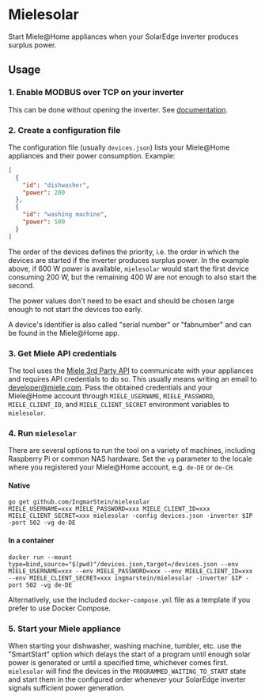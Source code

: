 # Mielesolar

Start Miele@Home appliances when your SolarEdge inverter produces surplus power.

## Usage

### 1. Enable MODBUS over TCP on your inverter

This can be done without opening the inverter.
See [documentation](https://www.solaredge.com/sites/default/files/sunspec-implementation-technical-note.pdf).

### 2. Create a configuration file

The configuration file (usually `devices.json`) lists your Miele@Home appliances and their power consumption.
Example:

```json
[
  {
    "id": "dishwasher",
    "power": 200
  },
  {
    "id": "washing machine",
    "power": 500
  }
]
```

The order of the devices defines the priority, i.e. the order in which the devices are started if the inverter
produces surplus power.
In the example above, if 600 W power is available, `mielesolar` would start the first device consuming 200 W, but the
remaining 400 W are not enough to also start the second.

The power values don't need to be exact and should be chosen large enough to not start the devices too early.

A device's identifier is also called "serial number" or "fabnumber" and can be found in the Miele@Home app.

### 3. Get Miele API credentials

The tool uses the [Miele 3rd Party API](https://developer.miele.com/) to communicate with your appliances and requires
API credentials to do so. This usually means writing an email to developer@miele.com. Pass the obtained credentials and
your Miele@Home account through `MIELE_USERNAME`, `MIELE_PASSWORD`, `MIELE_CLIENT_ID`, and `MIELE_CLIENT_SECRET`
environment variables to `mielesolar`.

### 4. Run `mielesolar`

There are several options to run the tool on a variety of machines, including Raspberry Pi or common NAS hardware. Set
the `vg` parameter to the locale where you registered your Miele@Home account, e.g. `de-DE` or `de-CH`.

#### Native
```
go get github.com/IngmarStein/mielesolar
MIELE_USERNAME=xxx MIELE_PASSWORD=xxx MIELE_CLIENT_ID=xxx MIELE_CLIENT_SECRET=xxx mielesolar -config devices.json -inverter $IP -port 502 -vg de-DE
```

#### In a container
```
docker run --mount type=bind,source="$(pwd)"/devices.json,target=/devices.json --env MIELE_USERNAME=xxx --env MIELE_PASSWORD=xxx --env MIELE_CLIENT_ID=xxx --env MIELE_CLIENT_SECRET=xxx ingmarstein/mielesolar -inverter $IP -port 502 -vg de-DE
```
Alternatively, use the included `docker-compose.yml` file as a template if you prefer to use Docker Compose.

### 5. Start your Miele appliance

When starting your dishwasher, washing machine, tumbler, etc. use the "SmartStart" option which delays the start of a
program until enough solar power is generated or until a specified time, whichever comes first. `mielesolar` will find
the devices in the `PROGRAMMED_WAITING_TO_START` state and start them in the configured order whenever your SolarEdge
inverter signals sufficient power generation.
